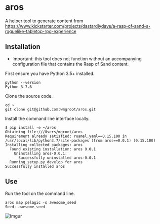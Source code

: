 # aros
A helper tool to generate content from https://www.kickstarter.com/projects/dastardlydave/a-rasp-of-sand-a-roguelike-tabletop-rpg-experience

## Installation

* Important: this tool does not function without an accompanying configuration file that contains the Rasp of Sand content.

First ensure you have Python 3.5+ installed.
```
python --version
Python 3.7.6
```

Clone the source code.
```
cd ~
git clone git@github.com:wmgroot/aros.git
```

Install the command line interface locally.
```
$ pip install -e ~/aros
Obtaining file:///Users/mgroot/aros
Requirement already satisfied: ruamel.yaml==0.15.100 in /usr/local/lib/python3.7/site-packages (from aros==0.0.1) (0.15.100)
Installing collected packages: aros
  Found existing installation: aros 0.0.1
    Uninstalling aros-0.0.1:
      Successfully uninstalled aros-0.0.1
  Running setup.py develop for aros
Successfully installed aros
```

## Use
Run the tool on the command line.
```
aros map pelagic -s awesome_seed
Seed: awesome_seed
```
![Imgur](https://i.imgur.com/u2BgBhV.png)
